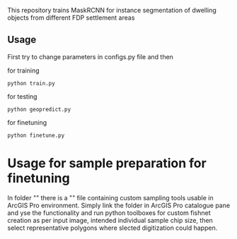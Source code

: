 This repository trains MaskRCNN for instance segmentation of dwelling objects from different FDP settlement areas

## Usage 
First try to change parameters in configs.py file and then 

for training


```python train.py```

for testing

```python geopredict.py```

for finetuning

```python finetune.py ```

# Usage for sample preparation for finetuning

In folder "" there is a "" file containing custom sampling tools usable in ArcGIS Pro environment. Simply link the folder in ArcGIS Pro catalogue pane and yse the functionality and run python toolboxes for custom fishnet creation as per input image, intended individual sample chip size, then select representative polygons where slected digitization could happen. 
